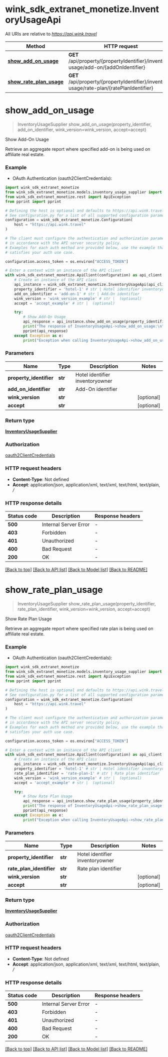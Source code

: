 # wink_sdk_extranet_monetize.InventoryUsageApi

All URIs are relative to *https://api.wink.travel*

Method | HTTP request | Description
------------- | ------------- | -------------
[**show_add_on_usage**](InventoryUsageApi.md#show_add_on_usage) | **GET** /api/property/{propertyIdentifier}/inventory-usage/add-on/{addOnIdentifier} | Show Add-On Usage
[**show_rate_plan_usage**](InventoryUsageApi.md#show_rate_plan_usage) | **GET** /api/property/{propertyIdentifier}/inventory-usage/rate-plan/{ratePlanIdentifier} | Show Rate Plan Usage


# **show_add_on_usage**
> InventoryUsageSupplier show_add_on_usage(property_identifier, add_on_identifier, wink_version=wink_version, accept=accept)

Show Add-On Usage

Retrieve an aggregate report where specified add-on is being used on affiliate real estate.

### Example

* OAuth Authentication (oauth2ClientCredentials):

```python
import wink_sdk_extranet_monetize
from wink_sdk_extranet_monetize.models.inventory_usage_supplier import InventoryUsageSupplier
from wink_sdk_extranet_monetize.rest import ApiException
from pprint import pprint

# Defining the host is optional and defaults to https://api.wink.travel
# See configuration.py for a list of all supported configuration parameters.
configuration = wink_sdk_extranet_monetize.Configuration(
    host = "https://api.wink.travel"
)

# The client must configure the authentication and authorization parameters
# in accordance with the API server security policy.
# Examples for each auth method are provided below, use the example that
# satisfies your auth use case.

configuration.access_token = os.environ["ACCESS_TOKEN"]

# Enter a context with an instance of the API client
with wink_sdk_extranet_monetize.ApiClient(configuration) as api_client:
    # Create an instance of the API class
    api_instance = wink_sdk_extranet_monetize.InventoryUsageApi(api_client)
    property_identifier = 'hotel-1' # str | Hotel identifier inventoryowner
    add_on_identifier = 'add-on-1' # str | Add-On identifier
    wink_version = 'wink_version_example' # str |  (optional)
    accept = 'accept_example' # str |  (optional)

    try:
        # Show Add-On Usage
        api_response = api_instance.show_add_on_usage(property_identifier, add_on_identifier, wink_version=wink_version, accept=accept)
        print("The response of InventoryUsageApi->show_add_on_usage:\n")
        pprint(api_response)
    except Exception as e:
        print("Exception when calling InventoryUsageApi->show_add_on_usage: %s\n" % e)
```



### Parameters


Name | Type | Description  | Notes
------------- | ------------- | ------------- | -------------
 **property_identifier** | **str**| Hotel identifier inventoryowner | 
 **add_on_identifier** | **str**| Add-On identifier | 
 **wink_version** | **str**|  | [optional] 
 **accept** | **str**|  | [optional] 

### Return type

[**InventoryUsageSupplier**](InventoryUsageSupplier.md)

### Authorization

[oauth2ClientCredentials](../README.md#oauth2ClientCredentials)

### HTTP request headers

 - **Content-Type**: Not defined
 - **Accept**: application/json, application/xml, text/xml, text/html, text/plain, */*

### HTTP response details

| Status code | Description | Response headers |
|-------------|-------------|------------------|
**500** | Internal Server Error |  -  |
**403** | Forbidden |  -  |
**401** | Unauthorized |  -  |
**400** | Bad Request |  -  |
**200** | OK |  -  |

[[Back to top]](#) [[Back to API list]](../README.md#documentation-for-api-endpoints) [[Back to Model list]](../README.md#documentation-for-models) [[Back to README]](../README.md)

# **show_rate_plan_usage**
> InventoryUsageSupplier show_rate_plan_usage(property_identifier, rate_plan_identifier, wink_version=wink_version, accept=accept)

Show Rate Plan Usage

Retrieve an aggregate report where specified rate plan is being used on affiliate real estate.

### Example

* OAuth Authentication (oauth2ClientCredentials):

```python
import wink_sdk_extranet_monetize
from wink_sdk_extranet_monetize.models.inventory_usage_supplier import InventoryUsageSupplier
from wink_sdk_extranet_monetize.rest import ApiException
from pprint import pprint

# Defining the host is optional and defaults to https://api.wink.travel
# See configuration.py for a list of all supported configuration parameters.
configuration = wink_sdk_extranet_monetize.Configuration(
    host = "https://api.wink.travel"
)

# The client must configure the authentication and authorization parameters
# in accordance with the API server security policy.
# Examples for each auth method are provided below, use the example that
# satisfies your auth use case.

configuration.access_token = os.environ["ACCESS_TOKEN"]

# Enter a context with an instance of the API client
with wink_sdk_extranet_monetize.ApiClient(configuration) as api_client:
    # Create an instance of the API class
    api_instance = wink_sdk_extranet_monetize.InventoryUsageApi(api_client)
    property_identifier = 'hotel-1' # str | Hotel identifier inventoryowner
    rate_plan_identifier = 'rate-plan-1' # str | Rate plan identifier
    wink_version = 'wink_version_example' # str |  (optional)
    accept = 'accept_example' # str |  (optional)

    try:
        # Show Rate Plan Usage
        api_response = api_instance.show_rate_plan_usage(property_identifier, rate_plan_identifier, wink_version=wink_version, accept=accept)
        print("The response of InventoryUsageApi->show_rate_plan_usage:\n")
        pprint(api_response)
    except Exception as e:
        print("Exception when calling InventoryUsageApi->show_rate_plan_usage: %s\n" % e)
```



### Parameters


Name | Type | Description  | Notes
------------- | ------------- | ------------- | -------------
 **property_identifier** | **str**| Hotel identifier inventoryowner | 
 **rate_plan_identifier** | **str**| Rate plan identifier | 
 **wink_version** | **str**|  | [optional] 
 **accept** | **str**|  | [optional] 

### Return type

[**InventoryUsageSupplier**](InventoryUsageSupplier.md)

### Authorization

[oauth2ClientCredentials](../README.md#oauth2ClientCredentials)

### HTTP request headers

 - **Content-Type**: Not defined
 - **Accept**: application/json, application/xml, text/xml, text/html, text/plain, */*

### HTTP response details

| Status code | Description | Response headers |
|-------------|-------------|------------------|
**500** | Internal Server Error |  -  |
**403** | Forbidden |  -  |
**401** | Unauthorized |  -  |
**400** | Bad Request |  -  |
**200** | OK |  -  |

[[Back to top]](#) [[Back to API list]](../README.md#documentation-for-api-endpoints) [[Back to Model list]](../README.md#documentation-for-models) [[Back to README]](../README.md)

